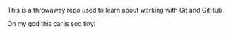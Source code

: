 This is a throwaway repo used to learn about working with Git and GitHub.



Oh my god this car is soo tiny!
